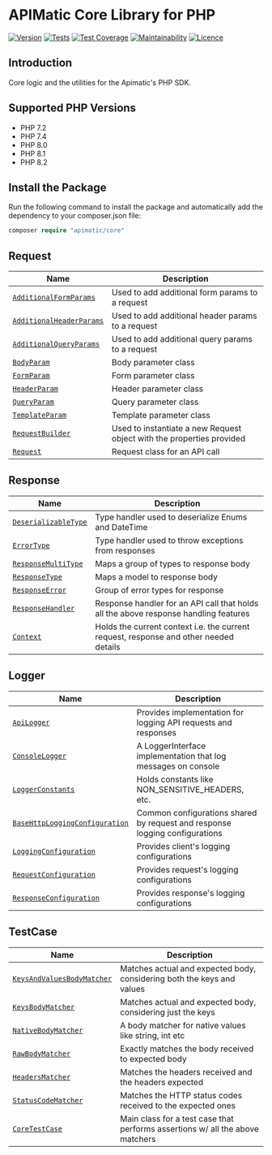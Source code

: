 # APIMatic Core Library for PHP

[![Version][packagist-version]][packagist-url]
[![Tests][test-badge]][test-url]
[![Test Coverage](https://api.codeclimate.com/v1/badges/90aa03dca1ef28d9cef3/test_coverage)](https://codeclimate.com/github/apimatic/core-lib-php/test_coverage)
[![Maintainability](https://api.codeclimate.com/v1/badges/90aa03dca1ef28d9cef3/maintainability)](https://codeclimate.com/github/apimatic/core-lib-php/maintainability)
[![Licence][license-badge]][license-url]


## Introduction

Core logic and the utilities for the Apimatic's PHP SDK.

## Supported PHP Versions
- PHP 7.2
- PHP 7.4
- PHP 8.0
- PHP 8.1
- PHP 8.2

## Install the Package

Run the following command to install the package and automatically add the dependency to your composer.json file:

```php
composer require "apimatic/core"
```

## Request
| Name                                                                          | Description                                                           |
|-------------------------------------------------------------------------------|-----------------------------------------------------------------------|
| [`AdditionalFormParams`](src/Request/Parameters/AdditionalFormParams.php)     | Used to add additional form params to a request                       |
| [`AdditionalHeaderParams`](src/Request/Parameters/AdditionalHeaderParams.php) | Used to add additional header params to a request                     |
| [`AdditionalQueryParams`](src/Request/Parameters/AdditionalQueryParams.php)   | Used to add additional query params to a request                      |
| [`BodyParam`](src/Request/Parameters/BodyParam.php)                           | Body parameter class                                                  |
| [`FormParam`](src/Request/Parameters/FormParam.php)                           | Form parameter class                                                  |
| [`HeaderParam`](src/Request/Parameters/HeaderParam.php)                       | Header parameter class                                                |
| [`QueryParam`](src/Request/Parameters/QueryParam.php)                         | Query parameter class                                                 |
| [`TemplateParam`](src/Request/Parameters/TemplateParam.php)                   | Template parameter class                                              |
| [`RequestBuilder`](src/Request/RequestBuilder.php)                            | Used to instantiate a new Request object with the properties provided |
| [`Request`](src/Request/Request.php)                                          | Request class for an API call                                         |

## Response
| Name                                                                        | Description                                                                           |
|-----------------------------------------------------------------------------|---------------------------------------------------------------------------------------|
| [`DeserializableType`](src/Response/Types/DeserializableType.php)           | Type handler used to deserialize Enums and DateTime                                   |
| [`ErrorType`](src/Response/Types/ErrorType.php)                             | Type handler used to throw exceptions from responses                                  |
| [`ResponseMultiType`](src/Response/Types/ResponseMultiType.php)             | Maps a group of types to response body                                                |
| [`ResponseType`](src/Response/Types/ResponseType.php)                       | Maps a model to response body                                                         |
| [`ResponseError`](src/Response/ResponseError.php)                           | Group of error types for response                                                     |
| [`ResponseHandler`](src/Response/ResponseHandler.php)                       | Response handler for an API call that holds all the above response handling features  |
| [`Context`](src/Response/Context.php)                                       | Holds the current context i.e. the current request, response and other needed details |

## Logger
| Name                                                                                        | Description                                                                 |
|---------------------------------------------------------------------------------------------|-----------------------------------------------------------------------------|
| [`ApiLogger`](src/Logger/ApiLogger.php)                                                     | Provides implementation for logging API requests and responses              |
| [`ConsoleLogger`](src/Logger/ConsoleLogger.php)                                             | A LoggerInterface implementation that log messages on console               |
| [`LoggerConstants`](src/Logger/LoggerConstants.php)                                         | Holds constants like NON_SENSITIVE_HEADERS, etc.                            |
| [`BaseHttpLoggingConfiguration`](src/Logger/Configuration/BaseHttpLoggingConfiguration.php) | Common configurations shared by request and response logging configurations |
| [`LoggingConfiguration`](src/Logger/Configuration/LoggingConfiguration.php)                 | Provides client's logging configurations                                    |
| [`RequestConfiguration`](src/Logger/Configuration/RequestConfiguration.php)                 | Provides request's logging configurations                                   |
| [`ResponseConfiguration`](src/Logger/Configuration/ResponseConfiguration.php)               | Provides response's logging configurations                                  |

## TestCase
| Name                                                                                 | Description                                                                   |
|--------------------------------------------------------------------------------------|-------------------------------------------------------------------------------|
| [`KeysAndValuesBodyMatcher`](src/TestCase/BodyMatchers/KeysAndValuesBodyMatcher.php) | Matches actual and expected body, considering both the keys and values        |
| [`KeysBodyMatcher`](src/TestCase/BodyMatchers/KeysBodyMatcher.php)                   | Matches actual and expected body, considering just the keys                   |
| [`NativeBodyMatcher`](src/TestCase/BodyMatchers/NativeBodyMatcher.php)               | A body matcher for native values like string, int etc                         |
| [`RawBodyMatcher`](src/TestCase/BodyMatchers/RawBodyMatcher.php)                     | Exactly matches the body received to expected body                            |
| [`HeadersMatcher`](src/TestCase/HeadersMatcher.php)                                  | Matches the headers received and the headers expected                         |
| [`StatusCodeMatcher`](src/TestCase/StatusCodeMatcher.php)                            | Matches the HTTP status codes received to the expected ones                   |
| [`CoreTestCase`](core-lib-php/src/TestCase/CoreTestCase.php)                         | Main class for a test case that performs assertions w/ all the above matchers |


[packagist-url]: https://packagist.org/packages/apimatic/core
[packagist-version]: https://img.shields.io/packagist/v/apimatic/core.svg?style=flat
[packagist-downloads]: https://img.shields.io/packagist/dm/apimatic/core.svg?style=flat
[test-badge]: https://github.com/apimatic/core-lib-php/actions/workflows/test.yml/badge.svg
[test-url]: https://github.com/apimatic/core-lib-php/actions/workflows/test.yml
[license-badge]: https://img.shields.io/badge/licence-MIT-blue
[license-url]: LICENSE
